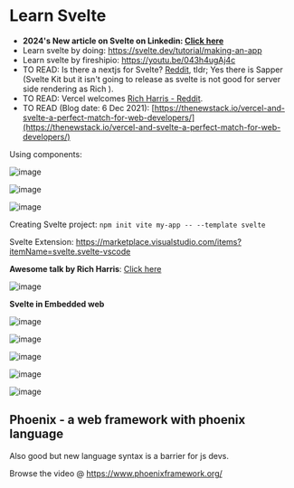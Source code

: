 # Learn Svelte

- **2024's New article on Svelte on Linkedin: [Click here](https://www.linkedin.com/pulse/from-react-svelte-frontend-future-work-damon-vestervand-3hjsf/)**
- Learn svelte by doing: https://svelte.dev/tutorial/making-an-app
- Learn svelte by fireshipio: https://youtu.be/043h4ugAj4c
- TO READ: Is there a nextjs for Svelte? [Reddit](https://www.reddit.com/r/sveltejs/comments/jposc9/is_there_a_nextjs_for_svelte/), tldr; Yes there is Sapper (Svelte Kit but it isn't going to release as svelte is not good for server side rendering as Rich ).
- TO READ: Vercel welcomes [Rich Harris - Reddit](https://www.reddit.com/r/nextjs/comments/qrpzaw/vercel_welcomes_rich_harris_creator_of_svelte/).
- TO READ (Blog date: 6 Dec 2021): [https://thenewstack.io/vercel-and-svelte-a-perfect-match-for-web-developers/](https://thenewstack.io/vercel-and-svelte-a-perfect-match-for-web-developers/)

Using components:

![image](https://user-images.githubusercontent.com/31458531/176223317-39f50281-539c-417a-bd26-c7eaa97d733f.png)

![image](https://user-images.githubusercontent.com/31458531/176360070-4978dff5-dbab-4dd0-b7fd-98004a5f7675.png)

![image](https://user-images.githubusercontent.com/31458531/176361493-5f9816ba-9cdd-486b-bb2d-a7f469f4a44e.png)

Creating Svelte project: `npm init vite my-app -- --template svelte`

Svelte Extension: https://marketplace.visualstudio.com/items?itemName=svelte.svelte-vscode

**Awesome talk by Rich Harris**: [Click here](https://youtu.be/AdNJ3fydeao)

![image](https://user-images.githubusercontent.com/31458531/176383414-84a3accf-3782-448e-b500-f4487b2a3643.png)

**Svelte in Embedded web**

![image](https://user-images.githubusercontent.com/31458531/176374263-d4db4ac8-8d9d-48e8-a0e5-69373c27d113.png)

![image](https://user-images.githubusercontent.com/31458531/176374324-813f4850-7958-4a69-887d-139e68196272.png)

![image](https://user-images.githubusercontent.com/31458531/176375755-fed2ddc9-4d1e-4cd1-8062-54ccde3f7ed8.png)

![image](https://user-images.githubusercontent.com/31458531/176376200-1904e158-dd5a-41ef-b84c-ea8b42b08b18.png)

![image](https://user-images.githubusercontent.com/31458531/176376254-c83c824a-0d9a-4fed-b81c-95f465a3cd28.png)

## Phoenix - a web framework with phoenix language

Also good but new language syntax is a barrier for js devs.

Browse the video @ https://www.phoenixframework.org/
